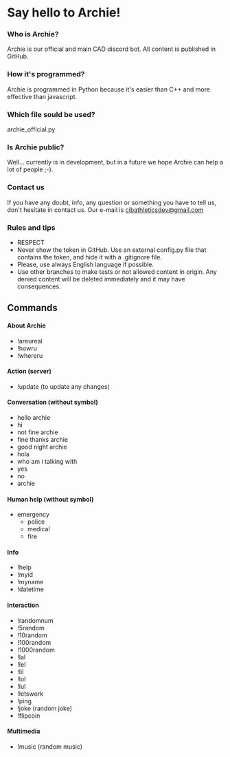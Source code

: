 # Say hello to Archie!
### Who is Archie?
Archie is our official and main CAD discord bot. All content is published in GitHub.
### How it's programmed?
Archie is programmed in Python because it's easier than C++ and more effective than javascript.
### Which file sould be used?
archie_official.py
### Is Archie public?
Well... currently is in development, but in a future we hope Archie can help a lot of people ;-).
### Contact us
If you have any doubt, info, any question or something you have to tell us, don't hesitate in contact us. Our e-mail is cibathleticsdev@gmail.com
### Rules and tips
   - RESPECT
   - Never show the token in GitHub. Use an external config.py file that contains the token, and hide it with a .gitignore file.
   - Please, use always English language if possible.
   - Use other branches to make tests or not allowed content in origin. Any denied content will be deleted immediately and it may have consequences.

## Commands
#### About Archie
   - !areureal
   - !howru
   - !whereru

#### Action (server)
   - !update (to update any changes)

#### Conversation (without symbol)
   - hello archie
   - hi
   - not fine archie
   - fine thanks archie
   - good night archie
   - hola
   - who am i talking with
   - yes
   - no
   - archie

#### Human help (without symbol)
   - emergency
     - police
     - medical
     - fire

#### Info
   - !help
   - !myid
   - !myname
   - !datetime

#### Interaction
   - !randomnum
   - !5random
   - !10random
   - !100random
   - !1000random
   - !lal
   - !lel
   - !lil
   - !lol
   - !lul
   - !letswork
   - !ping
   - !joke (random joke)
   - !flipcoin

#### Multimedia
   - !music (random music)
